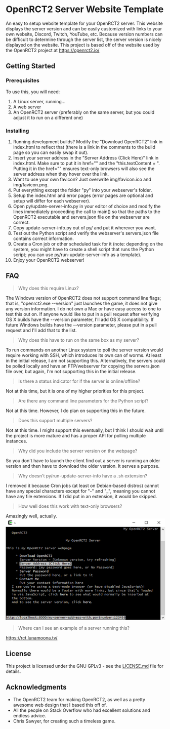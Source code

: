 # OpenRCT2 Server Website Template

An easy to setup website template for your OpenRCT2 server.
This website displays the server version and can be easily customized with links to your own website, Discord, Twitch, YouTube, etc.
Because version numbers can be difficult to determine through the server list, the server version is nicely displayed on the website.
This project is based off of the website used by the OpenRCT2 project at https://openrct2.io/

## Getting Started

### Prerequisites
To use this, you will need:
1. A Linux server, running...
2. A web server
3. An OpenRCT2 server (preferably on the same server, but you could adjust it to run on a different one)

### Installing
1. Running development builds? Modify the "Download OpenRCT2" link in index.html to reflect that (there is a link in the comments to the build page so you can easily swap it out).
2. Insert your server address in the "Server Address (Click Here)" link in index.html. Make sure to put it in href="" and the "this.textContent = ". Putting it in the href="" ensures text-only browsers will also see the server address when they hover over the link.
3. Want to use your own favicon? Just overwrite img/favicon.ico and img/favicon.png.
4. Put everything except the folder "py" into your webserver's folder.
5. Setup the index.html and error pages (error pages are optional and setup will differ for each webserver).
6. Open py/update-server-info.py in your editor of choice and modify the lines immediately proceeding the call to main() so that the paths to the OpenRCT2 executable and servers.json file on the webserver are correct.
7. Copy update-server-info.py out of py/ and put it wherever you want.
8. Test out the Python script and verify the webserver's servers.json file contains correct information.
9. Create a Cron job or other scheduled task for it (note: depending on the system, you might have to create a shell script that runs the Python script; you can use py/run-update-server-info as a template).
10. Enjoy your OpenRCT2 webserver!

## FAQ
> Why does this require Linux?

The Windows version of OpenRCT2 does not support command line flags; that is, "openrct2.exe --version" just launches the game, it does not give any version information.
I do not own a Mac or have easy access to one to test this out on. If anyone would like to put in a pull request after verifying OS X builds have the --version parameter, I'll add OS X compatibility.
If future Windows builds have the --version parameter, please put in a pull request and I'll add that to the list.

>Why does this have to run on the same box as my server?

To run commands on another Linux system to poll the server version would require working with SSH, which introduces its own can of worms. At least in the initial release, I am not supporting this.
Alternatively, the servers could be polled locally and have an FTP/webserver for copying the servers.json file over, but again, I'm not supporting this in the initial release.

> Is there a status indicator for if the server is online/offline?

Not at this time, but it is one of my higher priorities for this project.

> Are there any command line parameters for the Python script?

Not at this time. However, I do plan on supporting this in the future.

> Does this support multiple servers?

Not at this time. I might support this eventually, but I think I should wait until the project is more mature and has a proper API for polling multiple instances.

> Why did you include the server version on the webpage?

So you don't have to launch the client find out a server is running an older version and then have to download the older version. It serves a purpose.

> Why doesn't py/run-update-server-info have a .sh extension?

I removed it because Cron jobs (at least on Debian-based distros) cannot have any special characters except for "-" and "_", meaning you cannot have any file extensions. If I did put in an extension, it would be skipped.

>How well does this work with text-only browsers?

Amazingly well, actually.
![Demonstration of website in Links, a text-only browser](img/text-only-demo.png)

> Where can I see an example of a server running this?

https://rct.lunamoona.tv/
  
## License

This project is licensed under the GNU GPLv3 - see the [LICENSE.md](LICENSE.md) file for details.

## Acknowledgments

* The OpenRCT2 team for making OpenRCT2, as well as a pretty awesome web design that I based this off of.
* All the people on Stack Overflow who had excellent solutions and endless advice.
* Chris Sawyer, for creating such a timeless game.